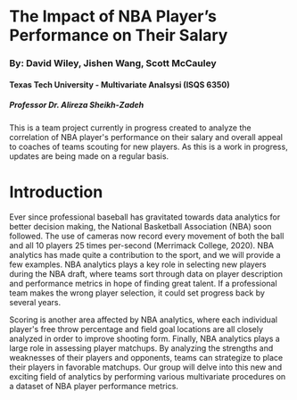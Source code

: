 # The Impact of NBA Player’s Performance on Their Salary
### By: David Wiley, Jishen Wang, Scott McCauley
#### Texas Tech University - Multivariate Analsysi (ISQS 6350)
##### Professor Dr. Alireza Sheikh-Zadeh

This is a team project currently in progress created to analyze the correlation of NBA player's performance on their salary and overall appeal to coaches of teams scouting for new players. As this is a work in progress, updates are being made on a regular basis.  

# Introduction
Ever since professional baseball has gravitated towards data analytics for better decision making, the National Basketball Association (NBA) soon followed. The use of cameras now record every movement of both the ball and all 10 players 25 times per-second (Merrimack College, 2020). NBA analytics has made quite a contribution to the sport, and we will provide a few examples. NBA analytics plays a key role in selecting new players during the NBA draft, where teams sort through data on player description and performance metrics in hope of finding great talent. If a professional team makes the wrong player selection, it could set progress back by several years.

Scoring is another area affected by NBA analytics, where each individual player's free throw percentage and field goal locations are all closely analyzed in order to improve shooting form. Finally, NBA analytics plays a large role in assessing player matchups. By analyzing the strengths and weaknesses of their players and opponents, teams can strategize to place their players in favorable matchups. Our group will delve into this new and exciting field of analytics by performing various multivariate procedures on a dataset of NBA player performance metrics.
